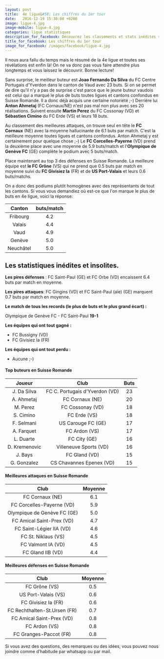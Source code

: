 ```yaml
---
layout: post
title:  4e ligue&#58; Les chiffres du 1er tour
date:   2016-12-19 15:30:00 +0200
image: ligue-4.jpg
image-mobile: ligue-4.jpg
categories: ligue statistiques
description_for_facebook: Découvrez les classements et stats inédites sur la 4e ligue en Suisse romande
title_for_facebook: Les chiffres du 1er tour
image_for_facebook: /images/facebook/ligue-4.jpg
---
```


Il nous aura fallu du temps mais le résumé de la 4e ligue et toutes ses révélations est enfin là! On ne va donc pas vous faire attendre plus longtemps et vous laissez le découvrir. Bonne lecture!

Sans surprise, le meilleur buteur est __Joao Fernando Da Silva__ du FC Centre Portugais d'Yverdon dans le canton de Vaud avec 23 buts. Si on se permet de dire qu'il n'y a pas de surprise c'est parce que le jeune buteur vaudois est celui qui a marqué le plus de buts toutes ligues et cantons confondus en Suisse Romande. Il a donc déjà acquis une certaine notoriété ;-) Derrière lui __Anton Ahmetaj__ (FC Cornaux/NE) n'est pas mal non plus avec ses 20 réalisations. Suivent ensuite __Martin Perez__ du FC Cossonay (VD) et __Sébastien Cimino__ du FC Erde (VS) et leurs 18 buts.

Au classement des meilleures attaques, on trouve seul en tête le __FC Cornaux__ (NE) avec la moyenne hallucinante de 6.1 buts par match. C'est la meilleure moyenne toutes ligues et cantons confondus. Anton Ahmetaj y est certainement pour quelque chose ;-) Le __FC Corcelles-Payerne__ (VD) prend la deuxième place avec une moyenne de 5.9 buts/match et l'__Olympique de Genève FC__ (GE) complète le podium avec 5 buts/match.

Place maintenant au top 3 des défenses en Suisse Romande. La meilleure équipe est __le FC Grône__ (VS) qui ne prend que 0.5 buts par match en moyenne suivi du __FC Givisiez Ia__ (FR) et de __US Port-Valais__ et leurs 0.6 buts/matchs.

On a donc des podiums plutôt homogènes avec des représentants de tout les cantons. Si vous vous demandiez où est-ce que l'on marque le plus de buts en 4e ligue, voici la réponse:

| Canton        | buts/match         
| :-------------: |:-------------:|
| Fribourg | 4.2 |
| Valais | 4.4 |
| Vaud | 4.9 |
| Genève | 5.0 |
| Neuchâtel | 5.0 |

## Les statistiques inédites et insolites.

__Les pires défenses__ : FC Saint-Paul (GE) et FC Orbe (VD) encaissent 6.4 buts par match en moyenne.

__Les pires attaques__: FC Gingins (VD) et FC Saint-Paul (aïe) (GE) marquent 0.7 buts par match en moyenne. 

__Le match de tous les records (le plus de buts et le plus grand écart) :__

Olympique de Genève FC - FC Saint-Paul __19-1__

__Les équipes qui ont tout gagné :__

* FC Bussigny (VD)
* FC Givisiez Ia (FR)

__Les équipes qui ont tout perdu :__

* Aucune ;-)

#### Top buteurs en Suisse Romande

| Joueur        | Club          | Buts  |
| :-------------: |:-------------:| :-----:|
| J. Da Silva | FC C. Portugais d'Yverdon (VD)| 23 |
| A. Ahmetaj | FC Cornaux (NE) | 20 |
| M. Perez | FC Cossonay (VD) | 18 |
| S. Cimino | FC Erde (VS) | 18 |
| F. Selmani | US Carouge FC (GE) | 17 |
| A. Farquet | FC Ardon (VS) | 17 |
| L. Duarte | FC City (GE) | 16 |
| D. Kremenovic | Villeneuve Sports (VD) | 16 |
| J. Bays | FC Gland (VD) | 15 |
| G. Gonzalez | CS Chavannes Epenex (VD) | 15 |


#### Meilleures attaques en Suisse Romande

| Club        | Moyenne         
| :-------------: |:-------------:|
| FC Cornaux (NE)| 6.1 |
| FC Corcelles-Payerne (VD) | 5.9 |
| Olympique de Genève FC (GE) | 5.0 |
| FC Amical Saint-Prex (VD) | 4.7 |
| FC Saint-Légier IIA (VD) | 4.6 |
| FC St. Niklaus (VS) | 4.5 |
| FC Valmont IA (VD) | 4.5 |
| FC Gland IIB (VD) | 4.4 |

#### Meilleures défenses en Suisse Romande

| Club        | Moyenne         
| :-------------: |:-------------:|
| FC Grône (VS) | 0.5 |
| US Port-Valais (VS) | 0.6 |
| FC Givisiez Ia (FR) | 0.6 |
| FC Rechthalten-St.Ursen (FR) | 0.7 |
| FC Amical Saint-Prex (VD) | 0.8 |
| FC Ardon (VS) | 0.8 |
| FC Granges-Paccot (FR) | 0.8 |


Si vous avez des questions, des remarques ou des idées, vous pouvez nous joindre comme d’habitude par whatsapp ou par mail.